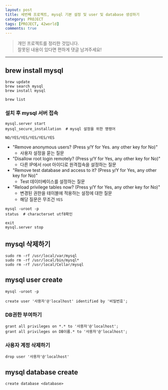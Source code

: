 ```yaml
---
layout: post
title: 세번째 프로젝트, mysql 기본 설정 및 user 및 database 생성하기
category: PROJECT
tags: [PROJECT, 42world]
comments: true
---
```


> 개인 프로젝트를 정리한 것입니다.     
잘못된 내용이 있다면 편하게 댓글 남겨주세요!    

<hr>


## brew install mysql

```
brew update
brew search mysql
brew install mysql

brew list
```

### 설치 후 mysql 서버 접속

```
mysql.server start
mysql_secure_installation  # mysql 설정을 위한 명령어

NO/YES/YES/YES/YES/YES
```

- "Remove anonymous users? (Press y/Y for Yes. any other key for No)"
  - 사용자 설정을 묻는 질문
- "Disallow root login remotely? (Press y/Y for Yes, any other key for No)"
  - 다른 IP에서 root 아이디로 원격접속을 설정하는 질문
- "Remove test database and access to it? (Press y/Y for Yes, any other key for No)"
  - Test 데이터베이스를 설정하는 질문
- "Reload privilege tables now? (Press y/Y for Yes, any other key for No)"
  - 변경된 권한을 테이블에 적용하는 설정에 대한 질문
  - 해당 질문은 무조건 `YES`

```
mysql -uroot -p
status  # characterset utf8확인

exit
mysql.server stop
```


## mysql 삭제하기

```
sudo rm -rf /usr/local/var/mysql
sudo rm -rf /usr/local/bin/mysql*
sudo rm -rf /usr/local/Cellar/mysql
```


## mysql user create

```
mysql -uroot -p

create user '사용자'@'localhost' identified by '비밀번호';
```

### DB권한 부여하기

```
grant all privileges on *.* to '사용자'@'localhost';
grant all privileges on DB이름.* to '사용자'@'localhost';
```

### 사용자 계정 삭제하기

```
drop user '사용자'@'localhost'
```

## mysql database create

```
create database <database>
```
